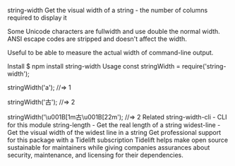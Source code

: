 string-width
Get the visual width of a string - the number of columns required to display it

Some Unicode characters are fullwidth and use double the normal width. ANSI escape codes are stripped and doesn't affect the width.

Useful to be able to measure the actual width of command-line output.

Install
$ npm install string-width
Usage
const stringWidth = require('string-width');

stringWidth('a');
//=> 1

stringWidth('古');
//=> 2

stringWidth('\u001B[1m古\u001B[22m');
//=> 2
Related
string-width-cli - CLI for this module
string-length - Get the real length of a string
widest-line - Get the visual width of the widest line in a string
Get professional support for this package with a Tidelift subscription
Tidelift helps make open source sustainable for maintainers while giving companies
assurances about security, maintenance, and licensing for their dependencies.
